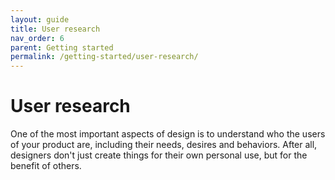 ```yaml
---
layout: guide
title: User research
nav_order: 6
parent: Getting started
permalink: /getting-started/user-research/
---
```


# User research

<!--

Framing user research

Global user base
Open source/design
Privacy
- Tracking
Research kit or survey kit
- Surveys
- User testing in-person and online

-->

One of the most important aspects of design is to understand who the users of your product are, including their needs, desires and behaviors. After all, designers don't just create things for their own personal use, but for the benefit of others.